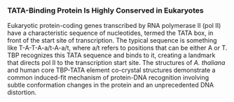 ### TATA-Binding Protein Is Highly Conserved in Eukaryotes

Eukaryotic protein-coding genes transcribed by RNA polymerase II (pol II) have a characteristic sequence of nucleotides, termed the TATA box, in front of the start site of transcription.
The typical sequence is something like T-A-T-A-a/t-A-a/t, where a/t refers to positions that can be either A or T.
TBP recognizes this TATA sequence and binds to it, creating a landmark that directs pol II to the transcription start site. 
The structures of *A. thaliana* and human core TBP-TATA element co-crystal structures demonstrate a common induced-fit mechanism of protein-DNA recognition involving subtle conformation changes in the protein and an unprecedented DNA distortion.